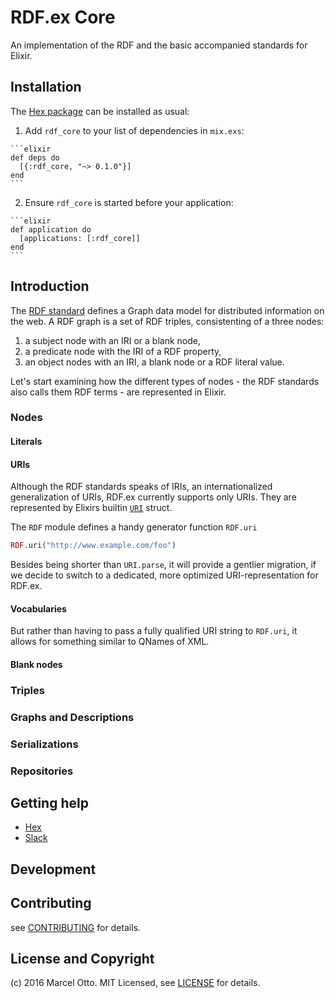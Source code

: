 # RDF.ex Core

An implementation of the RDF and the basic accompanied standards for Elixir.


## Installation

The [Hex package](https://hex.pm/docs/publish) can be installed as usual:

  1. Add `rdf_core` to your list of dependencies in `mix.exs`:

    ```elixir
    def deps do
      [{:rdf_core, "~> 0.1.0"}]
    end
    ```

  2. Ensure `rdf_core` is started before your application:

    ```elixir
    def application do
      [applications: [:rdf_core]]
    end
    ```

## Introduction

The [RDF standard](http://www.w3.org/TR/rdf11-concepts/) defines a Graph data model for distributed information on the web. A RDF graph is a set of RDF triples, consistenting of a three nodes:

1. a subject node with an IRI or a blank node,
2. a predicate node with the IRI of a RDF property, 
3. an object nodes with an IRI, a blank node or a RDF literal value.

Let's start examining how the different types of nodes - the RDF standards also calls them RDF terms - are represented in Elixir.

### Nodes

#### Literals

#### URIs

Although the RDF standards speaks of IRIs, an internationalized generalization of URIs, RDF.ex currently supports only URIs. They are represented by Elixirs builtin [`URI`](http://elixir-lang.org/docs/stable/elixir/URI.html) struct.

The `RDF` module defines a handy generator function `RDF.uri`

```elixir
RDF.uri("http://www.example.com/foo")
```

Besides being shorter than `URI.parse`, it will provide a gentlier migration, if we decide to switch to a dedicated, more optimized URI-representation for RDF.ex.

#### Vocabularies

But rather than having to pass a fully qualified URI string to `RDF.uri`, it allows for something similar to QNames of XML.



#### Blank nodes


### Triples

### Graphs and Descriptions

### Serializations

### Repositories


## Getting help

- [Hex]()
- [Slack]()


## Development



## Contributing

see [CONTRIBUTING](CONTRIBUTING.md) for details.


## License and Copyright

(c) 2016 Marcel Otto. MIT Licensed, see [LICENSE](LICENSE.txt) for details.

